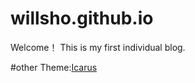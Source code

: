 # willsho.github.io
Welcome！
This is my first individual blog.

#other
Theme:[Icarus](https://github.com/ppoffice/hexo-theme-icarus)